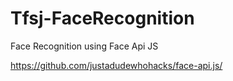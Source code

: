 # Tfsj-FaceRecognition
Face Recognition using Face Api JS

https://github.com/justadudewhohacks/face-api.js/

